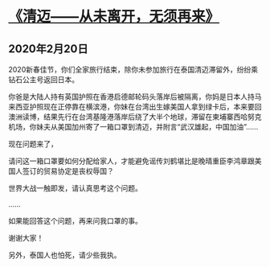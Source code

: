 # [《清迈——从未离开，无须再来》](https://github.com/raffello/raffello.github.io)

##  2020年2月20日

2020新春佳节，你们全家旅行结束，除你未参加旅行在泰国清迈滞留外，纷纷乘钻石公主号返回日本。

你爸是大陆人持有英国护照在香港启德邮轮码头落岸后被隔离，你妈是日本人持马来西亚护照现在正停靠在横滨港，你妹在台湾出生嫁美国人拿到绿卡后，本来要回澳洲读博，结果先行在台湾基隆港落岸后绕了大半个地球，滞留在柬埔寨西哈努克机场，你妹夫从美国加州寄了一箱口罩到清迈，并附言“武汉雄起，中国加油”……

现在问题来了，

请问这一箱口罩要如何分配给家人，才能避免谣传刘鹤堪比是晚晴重臣李鸿章跟美国人签订的贸易协定是丧权辱国？

世界大战一触即发，请认真思考这个问题。

……

如果能回答这个问题，再来问我口罩的事。

谢谢大家！

另外，泰国人也怕死，请少些我执。

